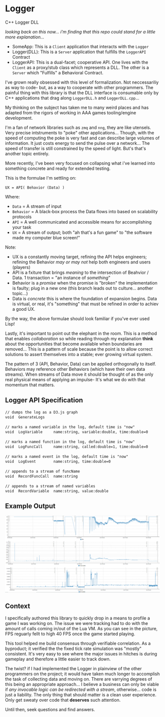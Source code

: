 # Logger
C++ Logger DLL

_looking back on this now... i'm finding that this repo could stand for a little more explanation..._

- SomeApp: This is a `Client` application that interacts with the `Logger`
- Logger(DLL): This is a `Server` application that fulfills the `LoggerAPI` Contract
- LoggerAPI: This is a dual-facet; cooperative API. One lives with the `Client` as a proxy/stub class which represents a DLL. The other is a `Server` which "Fulfills" a Behavioral Contract.

I've grown really obsessed with this level of formalization. Not neccessariliy as way to code- but, as a way to cooperate with other programmers.  The painful thing with this library is that the DLL interface is consumable only by C++ applications that drag along `LoggerDLL.h` and `LoggerDLL.cpp`...

My thinking on the subject has taken me to many weird places and has adapted from the rigors of working in AAA games tooling/engine development.

I'm a fan of network libraries such as `zmq` and `nng`, they are like utensels. Very precise intstruments to "poke" other applications... Though, with the speed of computing the poke is very fast and can describe large volumes of information. It just costs energy to send the pulse over a network... The speed of transfer is still constrained by the speed of light. But's that's another topic entirely.

More recently, I've been very focused on collapsing what i've learned into something concrete and ready for extended testing.

This is the formulae I'm settling on:
  
    UX = API( Behavior (Data) )

Where:
- `Data` = A stream of input
- `Behavior` = A black-box process the Data flows into based on scalability protocols
- `API` = A well communicated and accessible means for accomplishing your task
- `UX` = A stream of output; both "ah that's a fun game" to "the software made my computer blue screen!"

Note:
- UX is a constantly moving target, refining the API helps engineers; refining the Behavior _may or may not_ help both engineers and users (players)
- API is a fxiture that brings _meaning_ to the intersection of Beahvior / Data. 1 transaction = "an instance of _something_"
- Behavior is a _promise_ when the promise is "broken" the implementation is faulty; plug in a new one (this branch leads out to culture... another topic...)
- Data is _concrete_ this is where the foundation of expansion begins. Data is virtual, or real, it's "something" that must be refined in order to achiev a good UX.

By the way, the above formulae should look familiar if you've ever used Lisp!

Lastly, it's important to point out the elephant in the room. This is a method that enables _collaboration_ so while reading through my explanation **think** about the opportunities that become available when boundaries are removed... This is a pattern of scale because the point is to allow correct solutions to assert themselves into a stable; ever growing virtual system. 

The pattern of 3 (API, Behavior, Data) can be applied orthogonally to itself. Behaviors may reference other Behaviors (which have their own data streams). When streams of Data move it should be thought of as the only real physical means of applying an impulse- It's what we do with that momentum that matters.

## Logger API Specification

    // dumps the log as a D3.js graph
    void  GenerateLogs
  
    // marks a named variable in the log, default time is "now"
    void  LogVariable     name:string, variable:double, time:double=0
  
    // marks a named function in the log, default time is "now"
    void  LogFuncCall     name:string, called:double=1, time:double=0
  
    // marks a named event in the log, default time is "now"
    void  LogEvent        name:string, time:double=0
  
    // appends to a stream of funcName
    void  RecordFuncCall  name:string
  
    // appends to a stream of named variables
    void  RecordVariable  name:string, value:double
  
## Example Output
![alt text](https://raw.githubusercontent.com/scriptslol/Logger/master/image.png "D3.js Graphs")

## Context
I specifically authored this library to quickly drop in a means to profile a game I was working on. The issue we were tracking had to do with the amount of calls coming in/out of the Lua VM. As you can see in the picture, FPS reguarly fellt to high 40 FPS once the game started playing.
  
This tool helped me build consensus through verifiable correlation. As a byproduct; it verified the the fixed tick rate simulation was "mostly" consistent. It's very easy to see where the major issues in hitches is during gameplay and therefore a little easier to track down.

The twist? if I had implemented the Logger in plainview of the other programmers on the project; it would have taken much longer to accomplish the task of collecting data and moving on. There are varrying degrees of this being an appropriate approach... I believe a business can only be viable if _any invocable logic can be redirected with a stream_, otherwise... code is just a liability. The only thing that should matter is a clean user experience. Only get sweaty over code that **deserves** such attention.

Until then, seek questions and find answers.
